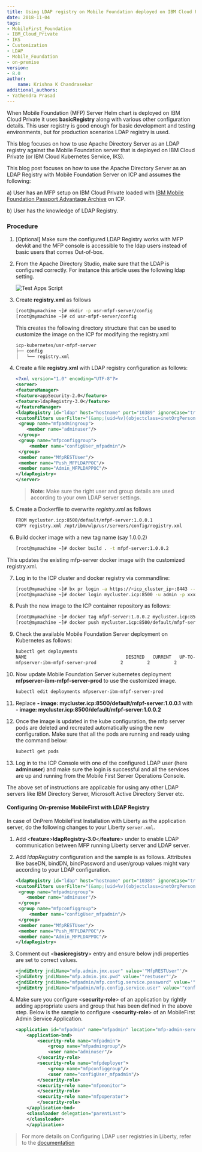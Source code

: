```yaml
---
title: Using LDAP registry on Mobile Foundation deployed on IBM Cloud Private (ICP)
date: 2018-11-04
tags:
- MobileFirst_Foundation
- IBM_Cloud_Private
- IKS
- Customization
- LDAP
- Mobile_Foundation
- on-premise
version:
- 8.0
author:
    name: Krishna K Chandrasekar
additional_authors:
- Yathendra Prasad
---
```


When Mobile Foundation (MFP) Server Helm chart is deployed on IBM Cloud Private it uses **basicRegistry** along with various other configuration details.  This user registry is good enough for basic development and testing environments, but for production scenarios LDAP registry is used.

This blog focuses on how to use Apache Directory Server as an LDAP registry against the Mobile Foundation server that is deployed on IBM Cloud Private (or IBM Cloud Kubernetes Service, IKS).

This blog post focuses on how to use the Apache Directory Server as an LDAP Registry with Mobile Foundation Server on ICP and assumes the following:

a) User has an MFP setup on IBM Cloud Private loaded with [IBM Mobile Foundation Passport Advantage Archive](https://mobilefirstplatform.ibmcloud.com/tutorials/en/foundation/8.0/ibmcloud/mobilefirst-server-on-icp/#download-the-ibm-mfpf-ppa-archive) on ICP.

b) User has the knowledge of LDAP Registry.

###	Procedure

1. [Optional] Make sure the configured LDAP Registry works with MFP devkit and the MFP console is accessible to the ldap users instead of basic users that comes Out-of-box.
2. From the Apache Directory Studio, make sure that the LDAP is configured correctly. For instance this article uses the following ldap setting.

	![Test Apps Script]({{site.baseurl}}/assets/blog/2018-10-03-customizing-mfp-on-icp-ldap-registry/apache-ds-ldap-config-on-studio.png)

3. Create **registry.xml** as follows

	```bash
	[root@mymachine ~]# mkdir -p usr-mfpf-server/config
	[root@mymachine ~]# cd usr-mfpf-server/config
	```
	This creates the following directory structure that can be used to customize the image on the ICP for modifying the registry.xml

	```bash
	icp-kubernetes/usr-mfpf-server
	├── config
	│   └── registry.xml
	```
4. Create a file **registry.xml** with LDAP registry configuration as follows:

	```xml
	<?xml version="1.0" encoding="UTF-8"?>
	<server>
	<featureManager>
    <feature>appSecurity-2.0</feature>
    <feature>ldapRegistry-3.0</feature>
	</featureManager>
	<ldapRegistry id="ldap" host="hostname" port="10389" ignoreCase="true" baseDN="dc=ibm,dc=com" ldapType="Custom" recursiveSearch="true" sslEnabled="false" bindDN="uid=admin,ou=system" bindPassword="secret">
	<customFilters userFilter="(&amp;(uid=%v)(objectclass=inetOrgPerson))" groupFilter="(&amp;(member=uid=%v (objectclass=groupOfNames))" userIdMap="*:uid" groupIdMap="*:cn" groupMemberIdMap="ibm-allGroups:member;ibm-allGroups:uniqueMember;groupOfUniqueNames:uniqueMember;groupOfNames:member"/>
	 <group name="mfpadmingroup">
	 	<member name="adminuser"/>
	 </group>
	 <group name="mfpconfiggroup">
	 	 <member name="configUser_mfpadmin"/>
	 </group>
	 <member name="MfpRESTUser"/>
	 <member name="Push_MFPLDAPPOC"/>
	 <member name="Admin_MFPLDAPPOC"/>
	</ldapRegistry>
	</server>
	```
	>**Note:** Make sure the right user and group details are used according to your own LDAP server settings.

5. Create a Dockerfile to overwrite *registry.xml* as follows

	```bash
	FROM mycluster.icp:8500/default/mfpf-server:1.0.0.1
	COPY registry.xml /opt/ibm/wlp/usr/servers/config/registry.xml
	```
6. Build docker image with a new tag name (say 1.0.0.2)

	```bash
	[root@mymachine ~]# docker build . -t mfpf-server:1.0.0.2
	```
This updates the existing mfp-server docker image with the customized registry.xml.

7.	Log in to the ICP cluster and docker registry via commandline:

	```bash
	[root@mymachine ~]# bx pr login -a https://<icp_cluster_ip>:8443 --skip-ssl-validation -u admin -p xxxx -c <mycluster-account>
	[root@mymachine ~]# docker login mycluster.icp:8500 -u admin -p xxxx
	```
8.	Push the new image to the ICP container repository as follows:

	```bash
	[root@mymachine ~]# docker tag mfpf-server:1.0.0.2 mycluster.icp:8500/default/mfpf-server:1.0.0.2
	[root@mymachine ~]# docker push mycluster.icp:8500/default/mfpf-server:1.0.0.2
	```
9. Check the available Mobile Foundation Server deployment on Kubernetes as follows:

	```bash
	kubectl get deployments
	NAME                                     DESIRED   CURRENT   UP-TO-DATE   AVAILABLE   AGE
	mfpserver-ibm-mfpf-server-prod         2         2         2            2           5d
	```
10. Now update Mobile Foundation Server kubernetes deployment **mfpserver-ibm-mfpf-server-prod** to use the customized image.

	```bash
	kubectl edit deployments mfpserver-ibm-mfpf-server-prod
	```
11. Replace **- image: mycluster.icp:8500/default/mfpf-server:1.0.0.1** with **- image: mycluster.icp:8500/default/mfpf-server:1.0.0.2**

12. Once the image is updated in the kube configuration, the mfp server pods are deleted and recreated automatically using the new configuration. Make sure that all the pods are running and ready using the command below:

	```bash
	kubectl get pods
	```
13. Log in to the ICP Console with one of the configured LDAP user (here **adminuser**) and make sure the login is successful and all the services are up and running from the Mobile First Server Operations Console.

The above set of instructions are applicable for using any other LDAP servers like IBM Directory Server, Microsoft Active Directory Server etc.

#### Configuring On-premise MobileFirst with LDAP Registry
In case of OnPrem MobileFirst Installation with Liberty as the application server, do the following changes to your Liberty `server.xml`.

1. Add <**feature**>**ldapRegistry-3.0**</**feature**> under **<featureManager>** to enable LDAP communication between MFP running Liberty server and LDAP server.

2. Add *ldapRegistry* configuration and the sample is as follows. Attributes like baseDN, bindDN, bindPassword and user/group values might vary according to your LDAP configuration.

	```xml
	<ldapRegistry id="ldap" host="hostname" port="10389" ignoreCase="true" baseDN="dc=ibm,dc=com" ldapType="Custom" recursiveSearch="true" sslEnabled="false" bindDN="uid=admin,ou=system" bindPassword="secret">
	<customFilters userFilter="(&amp;(uid=%v)(objectclass=inetOrgPerson))" groupFilter="(&amp;(member=uid=%v (objectclass=groupOfNames))" userIdMap="*:uid" groupIdMap="*:cn" groupMemberIdMap="ibm-allGroups:member;ibm-allGroups:uniqueMember;groupOfUniqueNames:uniqueMember;groupOfNames:member"/>
	 <group name="mfpadmingroup">
	 	<member name="adminuser"/>
	 </group>
	 <group name="mfpconfiggroup">
	 	 <member name="configUser_mfpadmin"/>
	 </group>
	 <member name="MfpRESTUser"/>
	 <member name="Push_MFPLDAPPOC"/>
	 <member name="Admin_MFPLDAPPOC"/>
	</ldapRegistry>
	```

3. Comment out <**basicregistry**> entry and ensure below jndi properties are set to correct values.

    ```xml
	<jndiEntry jndiName="mfp.admin.jmx.user" value='"MfpRESTUser"'/>
	<jndiEntry jndiName="mfp.admin.jmx.pwd" value='"restuser"'/>
	<jndiEntry jndiName="mfpadmin/mfp.config.service.password" value='"configuser"'/>
    <jndiEntry jndiName="mfpadmin/mfp.config.service.user" value='"configUser_mfpadmin"'/>
    ```

4. Make sure you configure <**security-role**> of an application by rightly adding appropriate users and group that has been defined in the above step. Below is the sample to configure <**security-role**> of an MobileFirst Admin Service Application.

	```xml
	<application id="mfpadmin" name="mfpadmin" location="mfp-admin-service.war" type="war">
        <application-bnd>
            <security-role name="mfpadmin">
                <group name="mfpadmingroup"/>
                <user name="adminuser"/>
            </security-role>
            <security-role name="mfpdeployer">
                <group name="mfpconfiggroup"/>
                <user name="configUser_mfpadmin"/>
            </security-role>
            <security-role name="mfpmonitor">
            </security-role>
            <security-role name="mfpoperator">
            </security-role>
        </application-bnd>
        <classloader delegation="parentLast">
        </classloader>
    	</application>
	```

> For more details on Configuring LDAP user registries in Liberty, refer to the [documentation](https://www.ibm.com/support/knowledgecenter/en/SSEQTP_liberty/com.ibm.websphere.wlp.doc/ae/twlp_sec_ldap.html)
